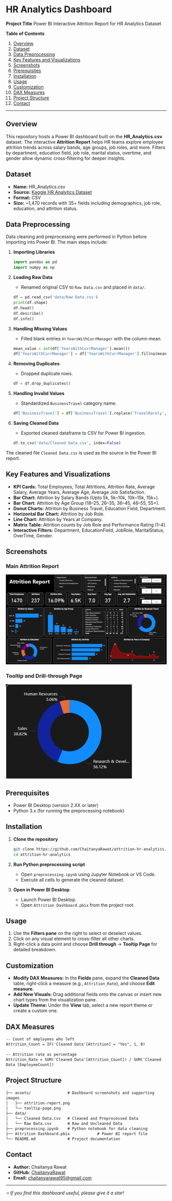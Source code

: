 # HR Analytics Dashboard

**Project Title**
Power BI Interactive Attrition Report for HR Analytics Dataset

**Table of Contents**

1. [Overview](#overview)
2. [Dataset](#dataset)
3. [Data Preprocessing](#data-preprocessing)
4. [Key Features and Visualizations](#key-features-and-visualizations)
5. [Screenshots](#screenshots)
6. [Prerequisites](#prerequisites)
7. [Installation](#installation)
8. [Usage](#usage)
9. [Customization](#customization)
10. [DAX Measures](#dax-measures)
11. [Project Structure](#project-structure)
12. [Contact](#contact)

---

## Overview

This repository hosts a Power BI dashboard built on the **HR\_Analytics.csv** dataset. The interactive **Attrition Report** helps HR teams explore employee attrition trends across salary bands, age groups, job roles, and more. Filters by department, education field, job role, marital status, overtime, and gender allow dynamic cross-filtering for deeper insights.

## Dataset

* **Name:** HR\_Analytics.csv
* **Source:** [Kaggle HR Analytics Dataset](https://www.kaggle.com/code/xokent/hr-analytics-dataset-eda/input)
* **Format:** CSV
* **Size:** \~1,470 records with 35+ fields including demographics, job role, education, and attrition status.

## Data Preprocessing

Data cleaning and preprocessing were performed in Python before importing into Power BI. The main steps include:

1. **Importing Libraries**

   ```python
   import pandas as pd
   import numpy as np
   ```
2. **Loading Raw Data**

   * Renamed original CSV to `Raw Data.csv` and placed in `data/`.

   ```python
   df = pd.read_csv('data/Raw Data.csv')  
   print(df.shape)  
   df.head()  
   df.describe()  
   df.info()
   ```
3. **Handling Missing Values**

   * Filled blank entries in `YearsWithCurrManager` with the column mean.

   ```python
   mean_value = int(df['YearsWithCurrManager'].mean())  
   df['YearsWithCurrManager'] = df['YearsWithCurrManager'].fillna(mean_value)
   ```
4. **Removing Duplicates**

   * Dropped duplicate rows.

   ```python
   df = df.drop_duplicates()
   ```
5. **Handling Invalid Values**

   * Standardized `BusinessTravel` category name.

   ```python
   df['BusinessTravel'] = df['BusinessTravel'].replace('TravelRarely', 'Travel_Rarely')
   ```
6. **Saving Cleaned Data**

   * Exported cleaned dataframe to CSV for Power BI ingestion.

   ```python
   df.to_csv('data/Cleaned Data.csv', index=False)
   ```

The cleaned file `Cleaned Data.csv` is used as the source in the Power BI report.

## Key Features and Visualizations

* **KPI Cards:** Total Employees, Total Attritions, Attrition Rate, Average Salary, Average Years, Average Age, Average Job Satisfaction.
* **Bar Chart:** Attrition by Salary Bands (Upto 5k, 5k–10k, 10k–15k, 15k+).
* **Bar Chart:** Attrition by Age Group (18–25, 26–35, 36–45, 46–55, 55+).
* **Donut Charts:** Attrition by Business Travel, Education Field, Department.
* **Horizontal Bar Chart:** Attrition by Job Role.
* **Line Chart:** Attrition by Years at Company.
* **Matrix Table:** Attrition counts by Job Role and Performance Rating (1–4).
* **Interactive Filters:** Department, EducationField, JobRole, MaritalStatus, OverTime, Gender.

## Screenshots

### Main Attrition Report

![Attrition Report](assets/attrition-report.png)

### Tooltip and Drill-through Page

![Tooltip Page](assets/tooltip-page.png)



## Prerequisites

* Power BI Desktop (version 2.XX or later)
* Python 3.x (for running the preprocessing notebook)

## Installation

1. **Clone the repository**

   ```bash
   git clone https://github.com/ChaitanyaRawat/attrition-hr-analytics.git
   cd attrition-hr-analytics
   ```

2. **Run Python preprocessing script**

   * Open `preprocessing.ipynb` using Jupyter Notebook or VS Code.
   * Execute all cells to generate the cleaned dataset.

3. **Open in Power BI Desktop**

   * Launch Power BI Desktop.
   * Open `Attrition Dashboard.pbix` from the project root.

## Usage

1. Use the **Filters pane** on the right to select or deselect values.
2. Click on any visual element to cross-filter all other charts.
3. Right-click a data point and choose **Drill through** → **Tooltip Page** for detailed breakdown.

## Customization

* **Modify DAX Measures:** In the **Fields** pane, expand the **Cleaned Data** table, right-click a measure (e.g., `Attrition_Rate`), and choose **Edit measure**.
* **Add New Visuals:** Drag additional fields onto the canvas or insert new chart types from the visualization pane.
* **Update Theme:** Under the **View** tab, select a new report theme or create a custom one.

## DAX Measures

```DAX
-- Count of employees who left
Attrition_Count = IF('Cleaned Data'[Attrition] = "Yes", 1, 0)

-- Attrition rate as percentage
Attrition_Rate = SUM('Cleaned Data'[Attrition_Count]) / SUM('Cleaned Data [EmployeeCount])
```



## Project Structure

```
├── assets/                # Dashboard screenshots and supporting images
│   ├── attrition-report.png
│   └── tooltip-page.png
├── data/                  
│   └── Cleaned Data.csv   # Cleaned and Preprocessed Data
│   └── Raw Data.csv       # Raw and Uncleaned Data
├── preprocessing.ipynb    # Python notebook for data cleaning
├── Attrition Dashboard.pbix            # Power BI report file
└── README.md              # Project documentation
```




## Contact

* **Author:** Chaitanya Rawat
* **GitHub:** [ChaitanyaRawat](https://github.com/ChaitanyaRawat)
* **Email:** [chaitanyarawat95@gmail.com](mailto:chaitanyarawat95@gmail.com)

---

*⭐ If you find this dashboard useful, please give it a star!*

